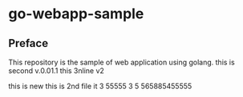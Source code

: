 # go-webapp-sample



## Preface
This repository is the sample of web application using golang.
this is second v.0.01.1
this 3nline v2

this is new
this is 2nd file
it 3 55555
3
5
565885455555

